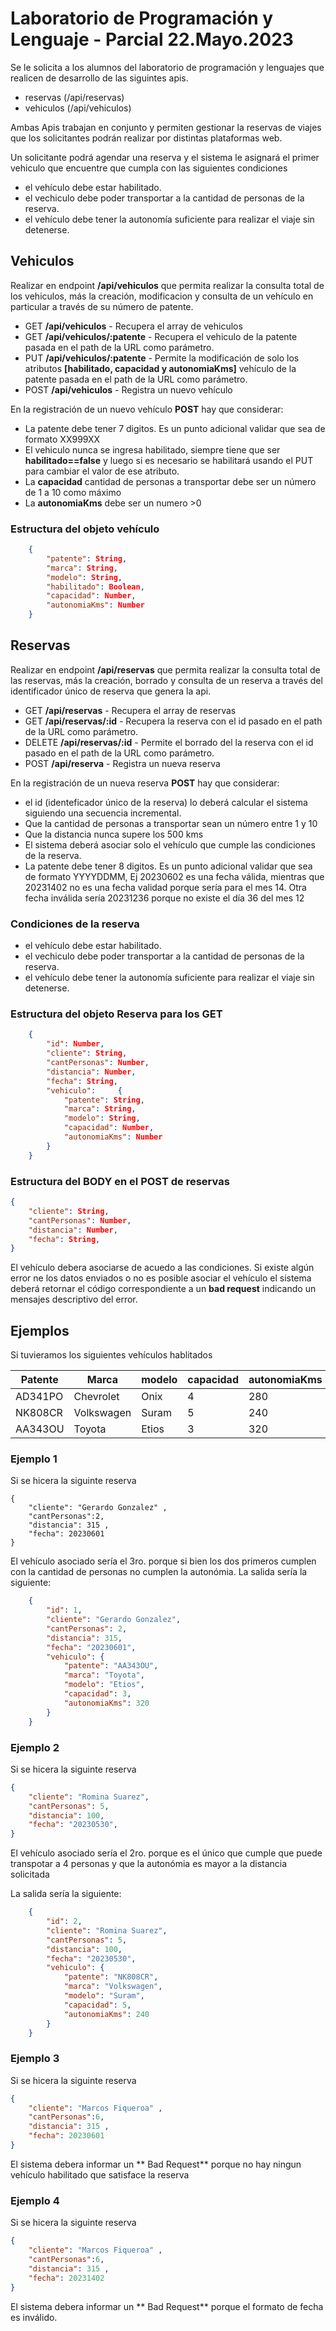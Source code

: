 # Laboratorio de Programación y Lenguaje - Parcial 22.Mayo.2023

Se le solicita a los alumnos del laboratorio de programación y lenguajes que realicen de desarrollo de las siguintes apis.

* reservas  (/api/reservas) 
* vehiculos (/api/vehiculos)

Ambas Apis trabajan en conjunto y permiten gestionar la reservas de viajes que los solicitantes podrán realizar por distintas plataformas web.

Un solicitante podrá agendar una reserva y el sistema le asignará el primer vehiculo que encuentre que cumpla con las siguientes condiciones

* el vehículo debe estar habilitado.
* el vechiculo debe poder transportar a la cantidad de personas de la reserva.
* el vehículo debe tener la autonomía suficiente para realizar el viaje sin detenerse.

## Vehiculos

Realizar en endpoint **/api/vehiculos** que permita realizar la consulta total de los vehiculos, más la creación, modificacion y consulta de un vehículo en particular a través de su número de patente.

* GET **/api/vehiculos** - Recupera el array de vehiculos
* GET **/api/vehiculos/:patente** - Recupera el vehiculo de la patente pasada en el path de la URL como parámetro.
* PUT **/api/vehiculos/:patente** - Permite la modificación de solo los atributos **[habilitado, capacidad y autonomiaKms]** vehículo  de la patente pasada en el path de la URL como parámetro.
* POST **/api/vehiculos** - Registra un nuevo vehículo

En la registración de un nuevo vehículo **POST** hay que considerar:
* La patente debe tener 7 digitos. Es un punto adicional validar que sea de formato XX999XX
* El vehiculo nunca se ingresa habilitado, siempre tiene que ser **habilitado==false** y luego si es necesario se habilitará usando el PUT para cambiar el valor de ese atributo.
* La **capacidad** cantidad de personas a transportar debe ser un número de 1 a 10 como máximo
* La **autonomiaKms** debe ser un numero >0 

### Estructura del objeto vehículo

``` JSON
    {
        "patente": String,
        "marca": String,
        "modelo": String,
        "habilitado": Boolean,
        "capacidad": Number,
        "autonomiaKms": Number
    }

```

## Reservas

Realizar en endpoint **/api/reservas** que permita realizar la consulta total de las reservas, más la creación, borrado y consulta de un reserva a través del identificador único de reserva que genera la api.

* GET **/api/reservas** - Recupera el array de reservas
* GET **/api/reservas/:id** - Recupera la reserva con el id pasado en el path de la URL como parámetro.
* DELETE **/api/reservas/:id** - Permite el borrado del la reserva con el id pasado en el path de la URL como parámetro.
* POST **/api/reserva** - Registra un nueva reserva


En la registración de un nueva reserva **POST** hay que considerar:

* el id (identeficador único de la reserva) lo deberá calcular el sistema siguiendo una secuencia incremental.
* Que la cantidad de personas a transportar sean un número entre 1 y 10
* Que la distancia nunca supere los 500 kms
* El sistema deberá asociar solo el vehículo que cumple las condiciones de la reserva.  
* La patente debe tener 8 digitos. Es un punto adicional validar que sea de formato YYYYDDMM, Ej 20230602 es una fecha válida, mientras que 20231402 no es una fecha validad porque sería para el mes 14. Otra fecha inválida sería 20231236 porque no existe el día 36 del mes 12


### Condiciones de la reserva
* el vehículo debe estar habilitado.
* el vechiculo debe poder transportar a la cantidad de personas de la reserva.
* el vehículo debe tener la autonomía suficiente para realizar el viaje sin detenerse.

### Estructura del objeto Reserva para los GET
``` JSON
    {
        "id": Number,
        "cliente": String,
        "cantPersonas": Number,
        "distancia": Number,
        "fecha": String,
        "vehiculo":     {
            "patente": String,
            "marca": String,
            "modelo": String,
            "capacidad": Number,
            "autonomiaKms": Number
        }
    }
```
### Estructura del BODY en el POST de reservas
``` JSON
{
    "cliente": String,
    "cantPersonas": Number,
    "distancia": Number,
    "fecha": String,
}
```

El vehículo debera asociarse de acuedo a las condiciones. Si existe algún error ne los datos enviados o no es posible asociar el vehículo el sistema deberá retornar el código correspondiente a un **bad request** indicando un mensajes descriptivo del error.

## Ejemplos

Si tuvieramos los siguientes vehículos hablitados

|Patente|Marca      |modelo|capacidad|autonomiaKms|
|-------|-----------|------|---------|------------|
|AD341PO|Chevrolet  |Onix  |    4    |    280     |
|NK808CR|Volkswagen |Suram |    5    |    240     |
|AA343OU|Toyota     |Etios |    3    |    320     |

### Ejemplo 1
Si se hicera la siguinte reserva 
```
{
    "cliente": "Gerardo Gonzalez" ,
    "cantPersonas":2,
    "distancia": 315 ,
    "fecha": 20230601
}
```
El vehículo asociado sería el 3ro. porque si bien los dos primeros cumplen con la cantidad de personas no cumplen la autonómia. 
La salida sería la siguiente:

``` JSON
    {
        "id": 1,
        "cliente": "Gerardo Gonzalez",
        "cantPersonas": 2,
        "distancia": 315,
        "fecha": "20230601",
        "vehiculo": {
            "patente": "AA343OU",
            "marca": "Toyota",
            "modelo": "Etios",
            "capacidad": 3,
            "autonomiaKms": 320
        }
    }
```
### Ejemplo 2

Si se hicera la siguinte reserva 
``` JSON
{
    "cliente": "Romina Suarez",
    "cantPersonas": 5,
    "distancia": 100,
    "fecha": "20230530",
}
```

El vehículo asociado sería el 2ro. porque es el único que cumple que puede transpotar a 4 personas y que la autonómia es mayor a la distancia solicitada

La salida sería la siguiente:
``` JSON
    {
        "id": 2,
        "cliente": "Romina Suarez",
        "cantPersonas": 5,
        "distancia": 100,
        "fecha": "20230530",
        "vehiculo": {    
            "patente": "NK808CR",
            "marca": "Volkswagen",
            "modelo": "Suram",
            "capacidad": 5,
            "autonomiaKms": 240
        }
    }
```

### Ejemplo 3
Si se hicera la siguinte reserva 

``` JSON
{
    "cliente": "Marcos Fiqueroa" ,
    "cantPersonas":6,
    "distancia": 315 ,
    "fecha": 20230601
}
```

El sistema debera informar un ** Bad Request**  porque no hay ningun vehículo habilitado que satisface la reserva

### Ejemplo 4
Si se hicera la siguinte reserva 

``` JSON
{
    "cliente": "Marcos Fiqueroa" ,
    "cantPersonas":6,
    "distancia": 315 ,
    "fecha": 20231402
}
```

El sistema debera informar un ** Bad Request**  porque el formato de fecha es inválido.